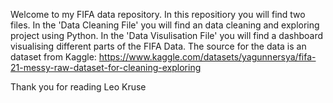 Welcome to  my FIFA data repository.
In this repositiory you will find two files.
In the 'Data Cleaning File' you will find an data cleaning and exploring project using Python.
In the 'Data Visulisation File' you will find a dashboard visualising different parts of the FIFA Data.
The source for the data is an dataset from Kaggle: https://www.kaggle.com/datasets/yagunnersya/fifa-21-messy-raw-dataset-for-cleaning-exploring

Thank you for reading 
Leo Kruse
